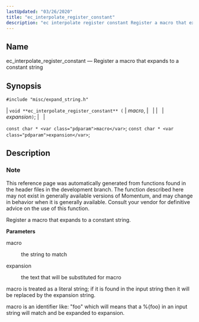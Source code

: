 ```yaml
---
lastUpdated: "03/26/2020"
title: "ec_interpolate_register_constant"
description: "ec interpolate register constant Register a macro that expands to a constant string void ec interpolate register constant macro expansion const char macro const char expansion This reference page was automatically generated from functions found in the header files in the development branch The function described here may not exist..."
---
```


<a name="apis.ec_interpolate_register_constant"></a> 
## Name

ec_interpolate_register_constant — Register a macro that expands to a constant string

## Synopsis

`#include "misc/expand_string.h"`

| `void **ec_interpolate_register_constant** (` | <var class="pdparam">macro</var>, |   |
|   | <var class="pdparam">expansion</var>`)`; |   |

`const char * <var class="pdparam">macro</var>`;
`const char * <var class="pdparam">expansion</var>`;<a name="idp53407280"></a> 
## Description

### Note

This reference page was automatically generated from functions found in the header files in the development branch. The function described here may not exist in generally available versions of Momentum, and may change in behavior when it is generally available. Consult your vendor for definitive advice on the use of this function.

Register a macro that expands to a constant string.

**<a name="idp53410160"></a> Parameters**

<dl class="variablelist">

<dt>macro</dt>

<dd>

the string to match

</dd>

<dt>expansion</dt>

<dd>

the text that will be substituted for macro

</dd>

</dl>

macro is treated as a literal string; if it is found in the input string then it will be replaced by the expansion string.

macro is an identifier like: "foo" which will means that a %{foo} in an input string will match and be expanded to expansion.
